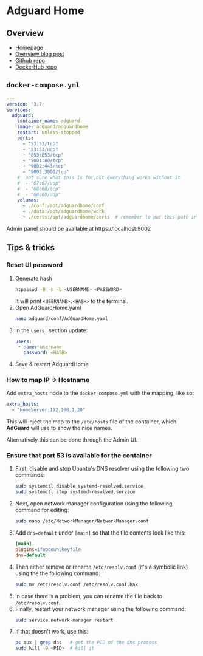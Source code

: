 # Adguard Home

## Overview

- [Homepage](https://adguard.com/en/adguard-home/overview.html)
- [Overview blog post](https://adguard.com/en/blog/in-depth-review-adguard-home.html)
- [Github repo](https://github.com/AdguardTeam/AdguardHome)
- [DockerHub repo](https://hub.docker.com/r/adguard/adguardhome)


## `docker-compose.yml`
```yml
---
version: '3.7'
services:
  adguard:
    container_name: adguard
    image: adguard/adguardhome
    restart: unless-stopped
    ports:
      - "53:53/tcp"
      - "53:53/udp"
      - "853:853/tcp"
      - "9001:80/tcp"
      - "9002:443/tcp"
      - "9003:3000/tcp"
    #  not sure what this is for,but everything works without it
    #  - "67:67/udp"
    #  - "68:68/tcp"
    #  - "68:68/udp"
    volumes:
      - ./conf:/opt/adguardhome/conf
      - ./data:/opt/adguardhome/work
      - ./certs:/opt/adguardhome/certs  # remember to put this path in the UI too
```
Admin panel should be available at https://localhost:9002


## Tips & tricks

### Reset UI password
1. Generate hash
    ```sh
    htpasswd -B -n -b <USERNAME> <PASSWORD>
    ```
    It will print `<USERNAME>:<HASH>` to the terminal.
2. Open AdGuardHome.yaml
    ```sh
    nano adguard/conf/AdGuardHome.yaml
    ```
3. In the `users:` section update:
   ```yml
   users:
    - name: username
      password: <HASH>
   ```
4. Save & restart AdguardHome


### How to map IP -> Hostname
Add `extra_hosts` node to the `docker-compose.yml` with the mapping, like so:
```yml
extra_hosts:
  - "HomeServer:192.168.1.20"
```
This will inject the map to the `/etc/hosts` file of the container,
which **AdGuard** will use to show the nice names.

Alternatively this can be done through the Admin UI.


###  Ensure that port 53 is available for the container
1. First, disable and stop Ubuntu's DNS resolver using the following two commands:
    ```sh
    sudo systemctl disable systemd-resolved.service
    sudo systemctl stop systemd-resolved.service
    ```
2. Next, open network manager configuration using the following command for editing:
    ```sh
    sudo nano /etc/NetworkManager/NetworkManager.conf
    ```
3. Add `dns=default` under `[main]` so that the file contents look like this:
    ```ini
    [main]
    plugins=ifupdown,keyfile
    dns=default
    ```
4. Then either remove or rename `/etc/resolv.conf` (it's a symbolic link) using the the following command:
    ```sh
    sudo mv /etc/resolv.conf /etc/resolv.conf.bak
    ```
5. In case there is a problem, you can rename the file back to `/etc/resolv.conf`.
6. Finally, restart your network manager using the following command:
    ```sh
    sudo service network-manager restart
    ```
7. If that doesn't work, use this:
    ```sh
    ps aux | grep dns   # get the PID of the dns process
    sudo kill -9 <PID>  # kill it
    ```
